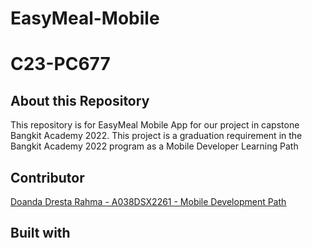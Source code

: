 # EasyMeal-Mobile
# C23-PC677

## About this Repository
This repository is for EasyMeal Mobile App for our project in capstone Bangkit Academy 2022. This project is a graduation requirement in the Bangkit Academy 2022 program as a Mobile Developer Learning Path

## Contributor
[Doanda Dresta Rahma - A038DSX2261 - Mobile Development Path](github.com/doandadr)

## Built with
